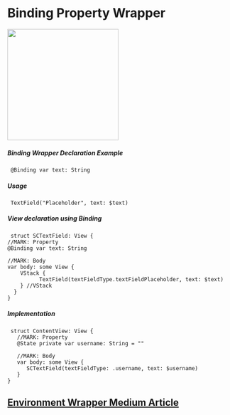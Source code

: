 # Binding Property Wrapper

<img src="https://github.com/SezginCiftci/SwiftUI_PropertyWrappers/blob/main/BindingWrapper/BindingWrapper/BindingWrapper.gif" width="250">


##### Binding Wrapper Declaration Example 

     @Binding var text: String

##### Usage

     TextField("Placeholder", text: $text)

##### View declaration using Binding 

     struct SCTextField: View {
    //MARK: Property
    @Binding var text: String
    
    //MARK: Body
    var body: some View {
        VStack {
              TextField(textFieldType.textFieldPlaceholder, text: $text)
        } //VStack
      }
    }

##### Implementation

     struct ContentView: View {
       //MARK: Property
       @State private var username: String = ""
    
       //MARK: Body
       var body: some View {
          SCTextField(textFieldType: .username, text: $username)
       }
    }

## <a href="https://medium.com/@sezgin0776/swiftuida-enviroment-wrapper-ne-i̇şe-yarar-dba714b02a0">Environment Wrapper Medium Article</a>
